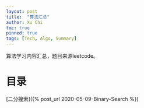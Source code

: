```yaml
---
layout: post
title:  "算法汇总"
author: Xu Chi
toc: true
pinned: true
tags: [Tech, Algo, Summary]
---
```


算法学习内容汇总，题目来源leetcode。

# 目录

[二分搜索]({% post_url 2020-05-09-Binary-Search %})